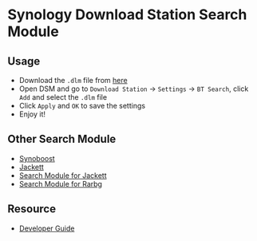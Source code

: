 # Synology Download Station Search Module

## Usage
- Download the `.dlm` file from [here](https://github.com/Swilder-M/synology-ds-search-module/releases)
- Open DSM and go to `Download Station` -> `Settings` -> `BT Search`, click `Add` and select the `.dlm` file
- Click `Apply` and `OK` to save the settings
- Enjoy it!

## Other Search Module
- [Synoboost](http://www.synoboost.com/)
- [Jackett](https://github.com/Jackett/Jackett)
- [Search Module for Jackett](https://github.com/dimitrov-adrian/jackett.dlm)
- [Search Module for Rarbg](https://github.com/mcartoixa/synology-dlm-rarbg)

## Resource
- [Developer Guide](https://global.download.synology.com/download/Document/Software/DeveloperGuide/Package/DownloadStation/All/enu/DLM_Guide.pdf)
